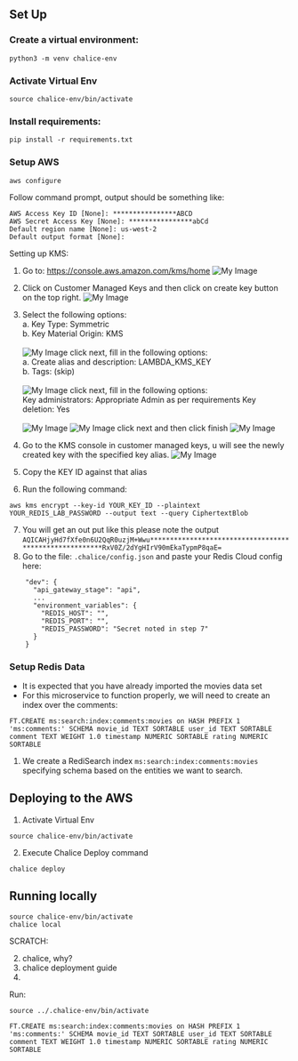 
## Set Up

### Create a virtual environment:
```
python3 -m venv chalice-env
```
### Activate Virtual Env
```
source chalice-env/bin/activate
```
### Install requirements:
```
pip install -r requirements.txt
```

### Setup AWS
```
aws configure
```
Follow command prompt, output should be something like:
```
AWS Access Key ID [None]: ****************ABCD
AWS Secret Access Key [None]: ****************abCd
Default region name [None]: us-west-2
Default output format [None]:
```

Setting up KMS:
1. Go to: https://console.aws.amazon.com/kms/home
![My Image](../images/console.png)
2. Click on Customer Managed Keys and then click on create key button on the top right.
![My Image](../images/customer-managed-key.png)
3. Select the following options:  
a. Key Type: Symmetric  
b. Key Material Origin: KMS  <br/> <br/>
![My Image](../images/configure-key.png)
click next, fill in the following options:  
a. Create alias and description: LAMBDA_KMS_KEY  
b. Tags: (skip)  <br/> <br/>
![My Image](../images/add-labels.png)
click next, fill in the following options:  
Key administrators: Appropriate Admin as per requirements
Key deletion: Yes <br/> <br/>
![My Image](../images/key-administrative-permissions.png)
![My Image](../images/key-usage-permissions.png)
click next and then click finish
![My Image](../images/review-and-edit.png)
4. Go to the KMS console in customer managed keys, u will see the newly created key with the specified key alias. 
![My Image](../images/key-console-image.png)
5. Copy the KEY ID against that alias

6. Run the following command:
```
aws kms encrypt --key-id YOUR_KEY_ID --plaintext YOUR_REDIS_LAB_PASSWORD --output text --query CiphertextBlob
```
7. You will get an out put like this please note the output
`AQICAHjyHd7fXfe0n6U2QqR0uzjM+Wwu*******************************************************RxV0Z/2dYgHIrV90mEkaTypmP8qaE=`
8. Go to the file: `.chalice/config.json` and paste your Redis Cloud config here:

```
    "dev": {
      "api_gateway_stage": "api",
      ...
      "environment_variables": {
        "REDIS_HOST": "",
        "REDIS_PORT": "",
        "REDIS_PASSWORD": "Secret noted in step 7"
      }
    }
```
### Setup Redis Data
- It is expected that you have already imported the movies data set
- For this microservice to function properly, we will need to create an index over the comments:
```
FT.CREATE ms:search:index:comments:movies on HASH PREFIX 1 'ms:comments:' SCHEMA movie_id TEXT SORTABLE user_id TEXT SORTABLE comment TEXT WEIGHT 1.0 timestamp NUMERIC SORTABLE rating NUMERIC SORTABLE
```
1. We create a RediSearch index `ms:search:index:comments:movies` specifying schema based on the entities we want to search.



## Deploying to the AWS
1. Activate Virtual Env
```
source chalice-env/bin/activate
```
2. Execute Chalice Deploy command
```
chalice deploy
```

## Running locally
```
source chalice-env/bin/activate
chalice local
```


SCRATCH:


2. chalice, why?
3. chalice deployment guide 
4. 


Run:
```
source ../.chalice-env/bin/activate
```


```
FT.CREATE ms:search:index:comments:movies on HASH PREFIX 1 'ms:comments:' SCHEMA movie_id TEXT SORTABLE user_id TEXT SORTABLE comment TEXT WEIGHT 1.0 timestamp NUMERIC SORTABLE rating NUMERIC SORTABLE
```

